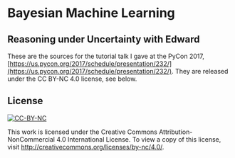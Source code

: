 # Bayesian Machine Learning
## Reasoning under Uncertainty with Edward

These are the sources for the tutorial talk I gave at the PyCon 2017, [https://us.pycon.org/2017/schedule/presentation/232/](https://us.pycon.org/2017/schedule/presentation/232/). They are released under the CC BY-NC 4.0 license, see below.

## License
[![CC-BY-NC](http://mirrors.creativecommons.org/presskit/buttons/88x31/svg/by-nc.svg)](http://creativecommons.org/licenses/by-nc/4.0/)

This work is licensed under the Creative Commons Attribution-NonCommercial 4.0 International License. To view a copy of this license, visit http://creativecommons.org/licenses/by-nc/4.0/.
